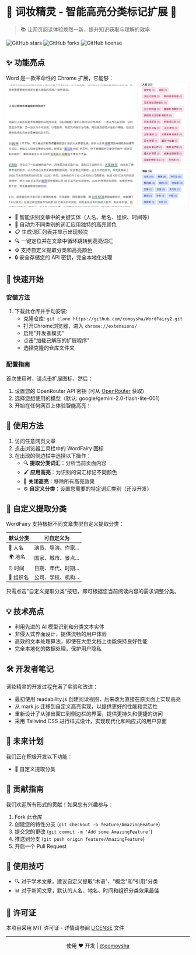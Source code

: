 # 🌟 词妆精灵 - 智能高亮分类标记扩展 🌟

> 📚 让网页阅读体验焕然一新，提升知识获取与理解的效率

![GitHub stars](https://img.shields.io/github/stars/comoysha/WordFairy2?style=social)
![GitHub forks](https://img.shields.io/github/forks/comoysha/WordFairy2?style=social)
![GitHub license](https://img.shields.io/github/license/comoysha/WordFairy2)

## ✨ 功能亮点

Word 是一款革命性的 Chrome 扩展，它能够：
![截图](snapshots/2025-03-12_18-59-33.png)
- 🧠 智能识别文章中的关键实体（人名、地名、组织、时间等）
- 🎨 自动为不同类别的词汇应用独特的高亮颜色
- 📋 生成词汇列表并显示出现频次
- 🔍 一键定位并在文章中循环跳转到高亮词汇
- ⚙️ 支持自定义提取分类和高亮颜色
- 🔒 安全存储您的 API 密钥，完全本地化处理

## 🚀 快速开始

### 安装方法

1. 下载此仓库并手动安装:
   - 克隆仓库: `git clone https://github.com/comoysha/WordFairy2.git`
   - 打开Chrome浏览器，进入 `chrome://extensions/`
   - 启用"开发者模式"
   - 点击"加载已解压的扩展程序"
   - 选择克隆的仓库文件夹

### 配置指南

首次使用时，请点击扩展图标，然后：

1. 设置您的 OpenRouter API 密钥 (可从 [OpenRouter](https://openrouter.ai/) 获取)
2. 选择您想使用的模型（默认: google/gemini-2.0-flash-lite-001）
3. 开始在任何网页上体验智能高亮！

## 🧩 使用方法

1. 访问任意网页文章
2. 点击浏览器工具栏中的 WordFairy 图标
3. 在出现的侧边栏中选择以下操作：
   - 🔍 **提取分类词汇**：分析当前页面内容
   - 🖌️ **应用高亮**：为识别的词汇标记不同颜色
   - 🚫 **关闭高亮**：移除所有高亮效果
   - ⚙️ **自定义分类**：设置您需要的特定词汇类别（还没开发）


## 🎯 自定义提取分类

WordFairy 支持根据不同文章类型自定义提取分类：

| 默认分类 | 可自定义为 |
|---------|------------|
| 👤 人名 | 演员、导演、作家... |
| 🌍 地名 | 国家、城市、景点... |
| ⏰ 时间 | 日期、年代、时期... |
| 🏢 组织名 | 公司、学校、机构... |

只需点击"自定义提取分类"按钮，即可根据您当前阅读内容的需求调整分类。

## 💡 技术亮点

- 利用先进的 AI 模型识别和分类文本实体
- 非侵入式界面设计，提供流畅的用户体验
- 高效的文本处理算法，即使在大型文档上也能保持良好性能
- 完全本地化的数据处理，保护用户隐私

## 🛠️ 开发者笔记

词妆精灵的开发过程充满了实验和改进：

- 最初使用 readability.js 创建阅读视图，后来改为直接在原页面上实现高亮
- 从 mark.js 迁移到自定义高亮实现，以提供更好的性能和灵活性
- 重新设计了从弹出窗口到侧边栏的界面，提供更持久和便捷的访问
- 采用 Tailwind CSS 进行样式设计，实现现代化和响应式的用户界面

## 🔮 未来计划

我们正在积极开发以下功能：

- 📱 自定义提取分类

## 💖 贡献指南

我们欢迎所有形式的贡献！如果您有兴趣参与：

1. Fork 此仓库
2. 创建您的特性分支 (`git checkout -b feature/AmazingFeature`)
3. 提交您的更改 (`git commit -m 'Add some AmazingFeature'`)
4. 推送到分支 (`git push origin feature/AmazingFeature`)
5. 开启一个 Pull Request

## 📝 使用技巧

- 🔍 对于学术文章，建议自定义提取"术语"、"概念"和"引用"分类
- 📊 对于新闻文章，默认的人名、地名、时间和组织分类效果最佳

## 📄 许可证

本项目采用 MIT 许可证 - 详情请参阅 [LICENSE](LICENSE) 文件

---

<p align="center">
  使用 ❤️ 开发 | <a href="https://github.com/comoysha">@comoysha</a>
</p>
